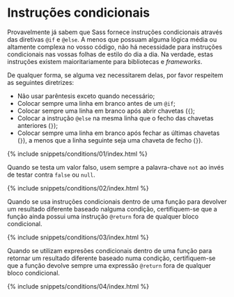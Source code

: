 
# Instruções condicionais

Provavelmente já sabem que Sass fornece instruções condicionais através das diretivas `@if` e `@else`. A menos que possuam alguma lógica média ou altamente complexa no vosso código, não há necessidade para instruções condicionais nas vossas folhas de estilo do dia a dia. Na verdade, estas instruções existem maioritariamente para bibliotecas e _frameworks_.

De qualquer forma, se alguma vez necessitarem delas, por favor respeitem as seguintes diretrizes:

* Não usar parêntesis exceto quando necessário;
* Colocar sempre uma linha em branco antes de um `@if`;
* Colocar sempre uma linha em branco após abrir chavetas (`{`);
* Colocar a instrução `@else` na mesma linha que o fecho das chavetas anteriores (`}`);
* Colocar sempre uma linha em branco após fechar as últimas chavetas (`}`), a menos que a linha seguinte seja uma chaveta de fecho (`}`).

{% include snippets/conditions/01/index.html %}

Quando se testa um valor falso, usem sempre a palavra-chave `not` ao invés de testar contra `false` ou `null`.

{% include snippets/conditions/02/index.html %}

Quando se usa instruções condicionais dentro de uma função para devolver um resultado diferente baseado nalguma condição, certifiquem-se que a função ainda possui uma instrução `@return` fora de qualquer bloco condicional.

{% include snippets/conditions/03/index.html %}

Quando se utilizam expresões condicionais dentro de uma função para retornar um resultado diferente baseado numa condição, certifiquem-se que a função devolve sempre uma expressão `@return` fora de qualquer bloco condicional.

{% include snippets/conditions/04/index.html %}
